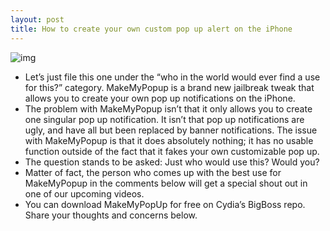```yaml
---
layout: post
title: How to create your own custom pop up alert on the iPhone
---
```

![img](http://media.idownloadblog.com/wp-content/uploads/2012/07/MakeMyPopup-Screenshot.jpg)
* Let’s just file this one under the “who in the world would ever find a use for this?” category. MakeMyPopup is a brand new jailbreak tweak that allows you to create your own pop up notifications on the iPhone.
* The problem with MakeMyPopup isn’t that it only allows you to create one singular pop up notification. It isn’t that pop up notifications are ugly, and have all but been replaced by banner notifications. The issue with MakeMyPopup is that it does absolutely nothing; it has no usable function outside of the fact that it fakes your own customizable pop up.
* The question stands to be asked: Just who would use this? Would you?
* Matter of fact, the person who comes up with the best use for MakeMyPopup in the comments below will get a special shout out in one of our upcoming videos.
* You can download MakeMyPopUp for free on Cydia’s BigBoss repo. Share your thoughts and concerns below.

